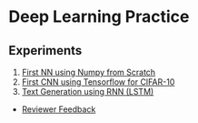 # Deep Learning Practice
Experiments
---

1. [First NN using Numpy from Scratch](01-InitNN/first-neural-network.ipynb)
2. [First CNN using Tensorflow for CIFAR-10](02-InitCNN/dlnd_image_classification.ipynb)
3. [Text Generation using RNN (LSTM)](tv-script-generation/dlnd_tv_script_generation.ipynb)

  * [Reviewer Feedback](https://review.udacity.com/#!/reviews/468101/shared)
